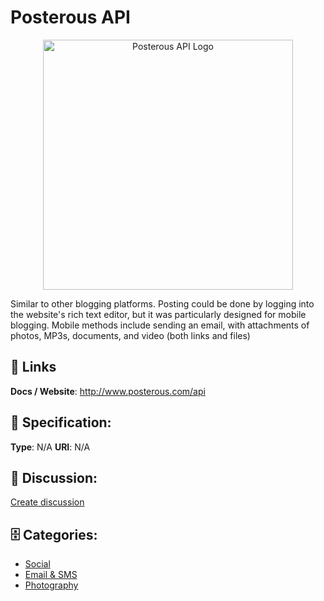 # Posterous API
<p align="center">
    <img width="400" src="https://raw.githubusercontent.com/apis-list/apis-list/main/apis/posterous-api/logo_256x256.png" alt="Posterous API Logo"/>
</p>

Similar to other blogging platforms.  Posting could be done by logging into the website's rich text editor, but it was particularly designed for mobile blogging.  Mobile methods include sending an email, with attachments of photos, MP3s, documents, and video (both links and files)

##  🔗 Links
**Docs / Website**: http://www.posterous.com/api

## 🧬 Specification:
**Type**:  N/A 
**URI**:  N/A 

## 💬 Discussion:
[Create discussion](https://github.com/apis-list/apis-list/discussions/new)

## 🗄️ Categories:
- [Social](https://github.com/apis-list/apis-list#social)
- [Email & SMS](https://github.com/apis-list/apis-list#email-and-sms)
- [Photography](https://github.com/apis-list/apis-list#photography)



